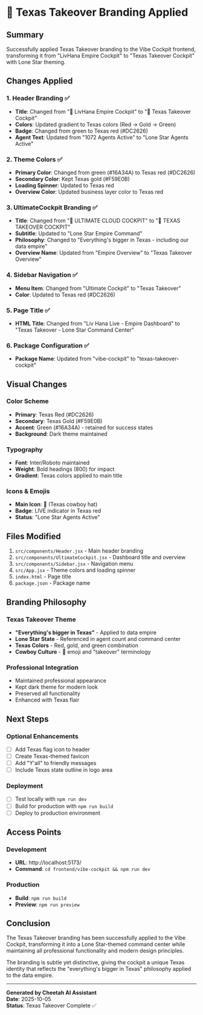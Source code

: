 <!-- Optimized: 2025-10-06 -->
<!-- RPM: 1.6.2.1.1.6.2.1_TEXAS_TAKEOVER_BRANDING_20251006 -->
<!-- Session: E2E RPM DNA Application -->
<!-- AOM: RND (Reggie & Dro) -->
<!-- COI: TECHNOLOGY -->
<!-- RPM: HIGH -->
<!-- ACTION: BUILD -->

# 🤠 Texas Takeover Branding Applied

## Summary
Successfully applied Texas Takeover branding to the Vibe Cockpit frontend, transforming it from "LivHana Empire Cockpit" to "Texas Takeover Cockpit" with Lone Star theming.

## Changes Applied

### 1. Header Branding ✅
- **Title**: Changed from "🚀 LivHana Empire Cockpit" to "🤠 Texas Takeover Cockpit"
- **Colors**: Updated gradient to Texas colors (Red → Gold → Green)
- **Badge**: Changed from green to Texas red (#DC2626)
- **Agent Text**: Updated from "1072 Agents Active" to "Lone Star Agents Active"

### 2. Theme Colors ✅
- **Primary Color**: Changed from green (#16A34A) to Texas red (#DC2626)
- **Secondary Color**: Kept Texas gold (#F59E0B)
- **Loading Spinner**: Updated to Texas red
- **Overview Color**: Updated business layer color to Texas red

### 3. UltimateCockpit Branding ✅
- **Title**: Changed from "🚀 ULTIMATE CLOUD COCKPIT" to "🤠 TEXAS TAKEOVER COCKPIT"
- **Subtitle**: Updated to "Lone Star Empire Command"
- **Philosophy**: Changed to "Everything's bigger in Texas - including our data empire"
- **Overview Name**: Updated from "Empire Overview" to "Texas Takeover Overview"

### 4. Sidebar Navigation ✅
- **Menu Item**: Changed from "Ultimate Cockpit" to "Texas Takeover"
- **Color**: Updated to Texas red (#DC2626)

### 5. Page Title ✅
- **HTML Title**: Changed from "Liv Hana Live - Empire Dashboard" to "Texas Takeover - Lone Star Command Center"

### 6. Package Configuration ✅
- **Package Name**: Updated from "vibe-cockpit" to "texas-takeover-cockpit"

## Visual Changes

### Color Scheme
- **Primary**: Texas Red (#DC2626)
- **Secondary**: Texas Gold (#F59E0B)
- **Accent**: Green (#16A34A) - retained for success states
- **Background**: Dark theme maintained

### Typography
- **Font**: Inter/Roboto maintained
- **Weight**: Bold headings (800) for impact
- **Gradient**: Texas colors applied to main title

### Icons & Emojis
- **Main Icon**: 🤠 (Texas cowboy hat)
- **Badge**: LIVE indicator in Texas red
- **Status**: "Lone Star Agents Active"

## Files Modified

1. `src/components/Header.jsx` - Main header branding
2. `src/components/UltimateCockpit.jsx` - Dashboard title and overview
3. `src/components/Sidebar.jsx` - Navigation menu
4. `src/App.jsx` - Theme colors and loading spinner
5. `index.html` - Page title
6. `package.json` - Package name

## Branding Philosophy

### Texas Takeover Theme
- **"Everything's bigger in Texas"** - Applied to data empire
- **Lone Star State** - Referenced in agent count and command center
- **Texas Colors** - Red, gold, and green combination
- **Cowboy Culture** - 🤠 emoji and "takeover" terminology

### Professional Integration
- Maintained professional appearance
- Kept dark theme for modern look
- Preserved all functionality
- Enhanced with Texas flair

## Next Steps

### Optional Enhancements
- [ ] Add Texas flag icon to header
- [ ] Create Texas-themed favicon
- [ ] Add "Y'all" to friendly messages
- [ ] Include Texas state outline in logo area

### Deployment
- [ ] Test locally with `npm run dev`
- [ ] Build for production with `npm run build`
- [ ] Deploy to production environment

## Access Points

### Development
- **URL**: http://localhost:5173/
- **Command**: `cd frontend/vibe-cockpit && npm run dev`

### Production
- **Build**: `npm run build`
- **Preview**: `npm run preview`

## Conclusion

The Texas Takeover branding has been successfully applied to the Vibe Cockpit, transforming it into a Lone Star-themed command center while maintaining all professional functionality and modern design principles.

The branding is subtle yet distinctive, giving the cockpit a unique Texas identity that reflects the "everything's bigger in Texas" philosophy applied to the data empire.

---

**Generated by Cheetah AI Assistant**  
**Date**: 2025-10-05  
**Status**: Texas Takeover Complete ✅
